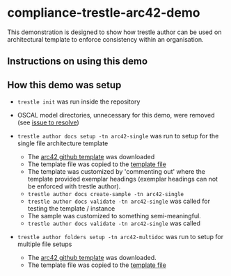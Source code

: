 # compliance-trestle-arc42-demo

This demonstration is designed to show how trestle author can be used on architectural template to enforce consistency within an organisation.

## Instructions on using this demo

## How this demo was setup

- `trestle init` was run inside the repository

- OSCAL model directories, unnecessary for this demo, were removed (see [issue to resolve](https://github.com/IBM/compliance-trestle/issues/352))

- `trestle author docs setup -tn arc42-single` was run to setup for the single file architecture template

  - The [arc42 github template](https://github.com/arc42/arc42-template/blob/master/dist/arc42-template-EN-plain-gitHubMarkdown.zip) was downloaded
  - The template file was copied to the [template file](.trestle/author/arc42-single/template.md)
  - The template was customized by 'commenting out' where the template provided exemplar headings (exemplar headings can not be enforced with trestle author).
  - `trestle author docs create-sample -tn arc42-single`
  - `trestle author docs validate -tn arc42-single` was called for testing the template / instance
  - The sample was customized to something semi-meaningful.
  - `trestle author docs validate -tn arc42-single` was called

- `trestle author folders setup -tn arc42-multidoc` was run to setup for multiple file setups

  - The [arc42 github template](https://github.com/arc42/arc42-template/blob/master/dist/arc42-template-EN-plain-gitHubMarkdownMP.zip) was downloaded.
  - The template file was copied to the [template file](.trestle/author/arc42-single/template.md)

## 
